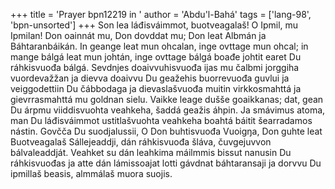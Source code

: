 +++
title = 'Prayer bpn12219 in '
author = 'Abdu'l-Bahá'
tags = ['lang-98', 'bpn-unsorted']
+++
Son lea láđisváimmot, buotveagalaš! O Ipmil, mu Ipmilan! Don oainnát mu, Don dovddat mu; Don leat Albmán ja Báhtaranbáikán. In geange leat mun ohcalan, inge ovttage mun ohcal; in mange bálgá leat mun johtán, inge ovttage bálgá boađe johtit earet Du ráhkisvuođa bálgá. Sevdnjes doaivvuhisvuođa ijas mu čalbmi jorggiha vuordevažžan ja dievva doaivvu Du geažehis buorrevuođa guvlui ja veiggodettiin Du čábbodaga ja dievaslašvuođa muitin virkkosmahttá ja gievrrasmahttá mu goldnan sielu. Vaikke leage dušše goaikkanas; dat, gean Du árpmu viiddisvuohta veahkeha, šaddá geažis áhpin. Ja smávimus atoma, man Du láđisváimmot ustitlašvuohta veahkeha boahtá báitit šearradamos nástin. Govčča Du suodjalussii, O Don buhtisvuođa Vuoigŋa, Don guhte leat Buotveagalaš Sállejeaddji, dán ráhkisvuođa šláva, čuvgejuvvon bálvaleaddját. Veahket su dán leahkima máilmmis bissut nanusin Du ráhkisvuođas ja atte dán lámissoajat lotti gávdnat báhtaransaji ja dorvvu Du ipmillaš beasis, almmálaš muora suojis.
